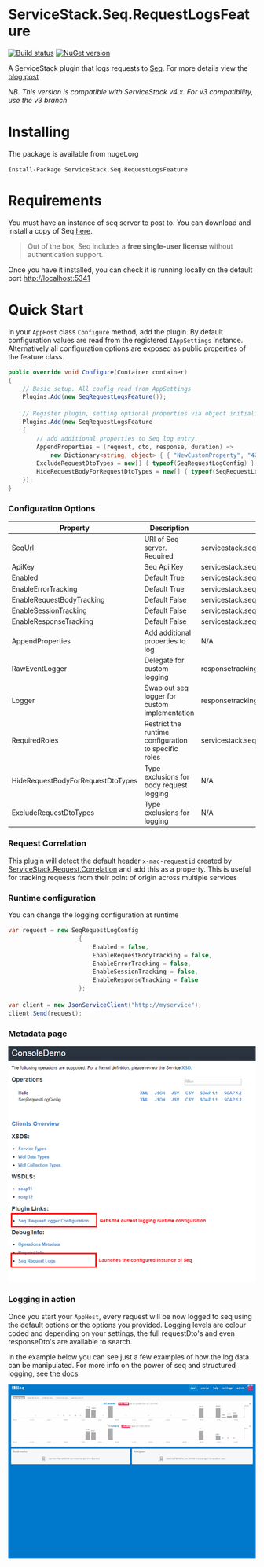 # ServiceStack.Seq.RequestLogsFeature

[![Build status](https://ci.appveyor.com/api/projects/status/89pfhb02b0psi80e/branch/master?svg=true)](https://ci.appveyor.com/project/MacLeanElectrical/servicestack-seq-requestlogsfeature/branch/master)
[![NuGet version](https://badge.fury.io/nu/ServiceStack.Seq.RequestLogsFeature.svg)](https://badge.fury.io/nu/ServiceStack.Seq.RequestLogsFeature)

A ServiceStack plugin that logs requests to [Seq](http://getseq.net). For more details view the [blog post](http://wwwlicious.com/2015/10/25/logging-servicestack-requests-with-seq/)

*NB. This version is compatible with ServiceStack v4.x. For v3 compatibility, use the v3 branch*

# Installing

The package is available from nuget.org

`Install-Package ServiceStack.Seq.RequestLogsFeature`

# Requirements

You must have an instance of seq server to post to. You can download and install a copy of Seq [here](http://getseq.net).
>Out of the box, Seq includes a **free single-user license** without authentication support.

Once you have it installed, you can check it is running locally on the default port [http://localhost:5341](http://localhost:5341)

# Quick Start

In your `AppHost` class `Configure` method, add the plugin. By default configuration values are read from the registered `IAppSettings` instance. Alternatively all configuration options are exposed as public properties of the feature class.

```csharp
public override void Configure(Container container)
{
    // Basic setup. All config read from AppSettings
    Plugins.Add(new SeqRequestLogsFeature());

	// Register plugin, setting optional properties via object initialiser
    Plugins.Add(new SeqRequestLogsFeature
    {
        // add additional properties to Seq log entry.
        AppendProperties = (request, dto, response, duration) =>
            new Dictionary<string, object> { { "NewCustomProperty", "42" } },
        ExcludeRequestDtoTypes = new[] { typeof(SeqRequestLogConfig) }, // add your own type exclusions
        HideRequestBodyForRequestDtoTypes = new[] { typeof(SeqRequestLogConfig) } // add your own exclusions for bodyrequest logging
    });
}
```
### Configuration Options
| Property | Description | AppSettings key |
| --- | --- | --- |
| SeqUrl | URI of Seq server. Required | servicestack.seq.requestlogs.seq.url|
| ApiKey | Seq Api Key | servicestack.seq.requestlogs.seq.apikey|
| Enabled | Default True | servicestack.seq.requestlogs.enabled|
| EnableErrorTracking | Default True | servicestack.seq.requestlogs.errortracking.enabled|
| EnableRequestBodyTracking | Default False | servicestack.seq.requestlogs.requestbodytracking.enabled|
| EnableSessionTracking | Default False | servicestack.seq.requestlogs.sessiontracking.enabled|
| EnableResponseTracking | Default False | servicestack.seq.requestlogs.responsetracking.enabled|
| AppendProperties | Add additional properties to log | N/A|
| RawEventLogger | Delegate for custom logging | responsetracking.enabled|
| Logger | Swap out seq logger for custom implementation | responsetracking.enabled|
| RequiredRoles | Restrict the runtime configuration to specific roles | servicestack.seq.requestlogs.requiredroles|
| HideRequestBodyForRequestDtoTypes | Type exclusions for body request logging | N/A|
| ExcludeRequestDtoTypes | Type exclusions for logging | N/A|


### Request Correlation

This plugin will detect the default header `x-mac-requestid` created by [ServiceStack.Request.Correlation](https://github.com/MacLeanElectrical/servicestack-request-correlation)
and add this as a property. This is useful for tracking requests from their point of origin across multiple services

### Runtime configuration

You can change the logging configuration at runtime 

```csharp
var request = new SeqRequestLogConfig
                    {
                        Enabled = false,
                        EnableRequestBodyTracking = false,
                        EnableErrorTracking = false,
                        EnableSessionTracking = false,
                        EnableResponseTracking = false
                    };

var client = new JsonServiceClient("http://myservice");
client.Send(request);
```

### Metadata page

![Metadata](assets/SeqRequestLogger_Metadata.png)


### Logging in action

Once you start your `AppHost`, every request will be now logged to seq using the default options or the options you provided.
Logging levels are colour coded and depending on your settings, the full requestDto's and even responseDto's are available to search.

In the example below you can see just a few examples of how the log data can be manipulated. For more info on the power of seq and 
structured logging, see [the docs](http://docs.getseq.net/docs)

![Seq Request Logs](assets/seq.gif)
